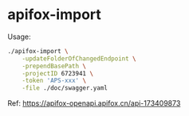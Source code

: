 # apifox-import

Usage:

```sh
./apifox-import \
    -updateFolderOfChangedEndpoint \
    -prependBasePath \
    -projectID 6723941 \
    -token 'APS-xxx' \
    -file ./doc/swagger.yaml
```

Ref: https://apifox-openapi.apifox.cn/api-173409873
